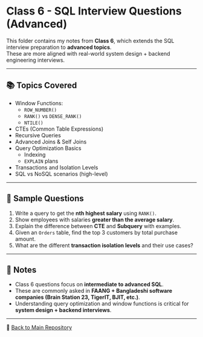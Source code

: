 # Class 6 - SQL Interview Questions (Advanced)

This folder contains my notes from **Class 6**, which extends the SQL interview preparation to **advanced topics**.  
These are more aligned with real-world system design + backend engineering interviews.

---

## 📚 Topics Covered
- Window Functions:
  - `ROW_NUMBER()`
  - `RANK()` vs `DENSE_RANK()`
  - `NTILE()`
- CTEs (Common Table Expressions)
- Recursive Queries
- Advanced Joins & Self Joins
- Query Optimization Basics
  - Indexing
  - `EXPLAIN` plans
- Transactions and Isolation Levels
- SQL vs NoSQL scenarios (high-level)

---

## 📝 Sample Questions
1. Write a query to get the **nth highest salary** using `RANK()`.  
2. Show employees with salaries **greater than the average salary**.  
3. Explain the difference between **CTE** and **Subquery** with examples.  
4. Given an `Orders` table, find the top 3 customers by total purchase amount.  
5. What are the different **transaction isolation levels** and their use cases?  

---

## 🚀 Notes
- Class 6 questions focus on **intermediate to advanced SQL**.  
- These are commonly asked in **FAANG + Bangladeshi software companies (Brain Station 23, TigerIT, BJIT, etc.)**.  
- Understanding query optimization and window functions is critical for **system design + backend interviews**.  

---
🔗 [Back to Main Repository](../..)
